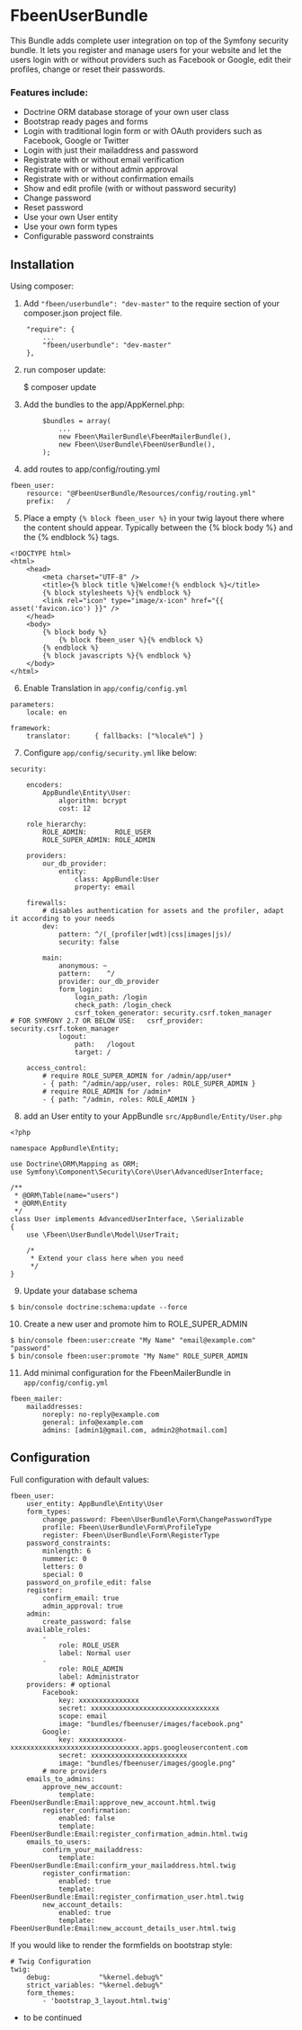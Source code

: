 # FbeenUserBundle

This Bundle adds complete user integration on top of the Symfony security bundle. It lets you register and manage users for your website and let the users login with or without providers such as Facebook or Google, edit their profiles, change or reset their passwords.

### Features include:

* Doctrine ORM database storage of your own user class
* Bootstrap ready pages and forms
* Login with traditional login form or with OAuth providers such as Facebook, Google or Twitter
* Login with just their mailaddress and password
* Registrate with or without email verification
* Registrate with or without admin approval
* Registrate with or without confirmation emails
* Show and edit profile (with or without password security)
* Change password
* Reset password
* Use your own User entity
* Use your own form types
* Configurable password constraints


## Installation

Using composer:

1) Add `"fbeen/userbundle": "dev-master"` to the require section of your composer.json project file.

```
    "require": {
        ...
        "fbeen/userbundle": "dev-master"
    },
```

2) run composer update:

    $ composer update

3) Add the bundles to the app/AppKernel.php:
```
        $bundles = array(
            ...
            new Fbeen\MailerBundle\FbeenMailerBundle(),
            new Fbeen\UserBundle\FbeenUserBundle(),
        );
```
4) add routes to app/config/routing.yml
```
fbeen_user:
    resource: "@FbeenUserBundle/Resources/config/routing.yml"
    prefix:   /
```

5) Place a empty `{% block fbeen_user %}` in your twig layout there where the content should appear. Typically between the {% block body %} and the {% endblock %} tags.
```
<!DOCTYPE html>
<html>
    <head>
        <meta charset="UTF-8" />
        <title>{% block title %}Welcome!{% endblock %}</title>
        {% block stylesheets %}{% endblock %}
        <link rel="icon" type="image/x-icon" href="{{ asset('favicon.ico') }}" />
    </head>
    <body>
        {% block body %}
            {% block fbeen_user %}{% endblock %}
        {% endblock %}
        {% block javascripts %}{% endblock %}
    </body>
</html>
```
6) Enable Translation in `app/config/config.yml`
```
parameters:
    locale: en

framework:
    translator:      { fallbacks: ["%locale%"] }
```
7) Configure `app/config/security.yml` like below:
```
security:

    encoders:
        AppBundle\Entity\User:
            algorithm: bcrypt
            cost: 12
            
    role_hierarchy:
        ROLE_ADMIN:       ROLE_USER
        ROLE_SUPER_ADMIN: ROLE_ADMIN

    providers:
        our_db_provider:
            entity:
                class: AppBundle:User
                property: email

    firewalls:
        # disables authentication for assets and the profiler, adapt it according to your needs
        dev:
            pattern: ^/(_(profiler|wdt)|css|images|js)/
            security: false

        main:
            anonymous: ~
            pattern:    ^/
            provider: our_db_provider
            form_login:
                login_path: /login
                check_path: /login_check
                csrf_token_generator: security.csrf.token_manager       # FOR SYMFONY 2.7 OR BELOW USE:   csrf_provider: security.csrf.token_manager
            logout:
                path:   /logout
                target: /

    access_control:
        # require ROLE_SUPER_ADMIN for /admin/app/user*
        - { path: ^/admin/app/user, roles: ROLE_SUPER_ADMIN }        
        # require ROLE_ADMIN for /admin*
        - { path: ^/admin, roles: ROLE_ADMIN }
```
8) add an User entity to your AppBundle `src/AppBundle/Entity/User.php`
```
<?php

namespace AppBundle\Entity;

use Doctrine\ORM\Mapping as ORM;
use Symfony\Component\Security\Core\User\AdvancedUserInterface;

/**
 * @ORM\Table(name="users")
 * @ORM\Entity
 */
class User implements AdvancedUserInterface, \Serializable
{
    use \Fbeen\UserBundle\Model\UserTrait;
    
    /*
     * Extend your class here when you need
     */
}
```
9) Update your database schema
```
$ bin/console doctrine:schema:update --force
```
10) Create a new user and promote him to ROLE_SUPER_ADMIN
```
$ bin/console fbeen:user:create "My Name" "email@example.com" "password"
$ bin/console fbeen:user:promote "My Name" ROLE_SUPER_ADMIN
```
11) Add minimal configuration for the FbeenMailerBundle in `app/config/config.yml`
```
fbeen_mailer:
    mailaddresses:
        noreply: no-reply@example.com
        general: info@example.com
        admins: [admin1@gmail.com, admin2@hotmail.com]
```

## Configuration

Full configuration with default values:
```
fbeen_user:
    user_entity: AppBundle\Entity\User
    form_types:
        change_password: Fbeen\UserBundle\Form\ChangePasswordType
        profile: Fbeen\UserBundle\Form\ProfileType
        register: Fbeen\UserBundle\Form\RegisterType
    password_constraints:
        minlength: 6
        nummeric: 0
        letters: 0
        special: 0
    password_on_profile_edit: false
    register:
        confirm_email: true
        admin_approval: true
    admin:
        create_password: false
    available_roles:
        -
            role: ROLE_USER
            label: Normal user
        -
            role: ROLE_ADMIN
            label: Administrator           
    providers: # optional
        Facebook:
            key: xxxxxxxxxxxxxxx
            secret: xxxxxxxxxxxxxxxxxxxxxxxxxxxxxxxx
            scope: email
            image: "bundles/fbeenuser/images/facebook.png"
        Google:
            key: xxxxxxxxxxx-xxxxxxxxxxxxxxxxxxxxxxxxxxxxxxxx.apps.googleusercontent.com
            secret: xxxxxxxxxxxxxxxxxxxxxxxx
            image: "bundles/fbeenuser/images/google.png"
        # more providers
    emails_to_admins:
        approve_new_account:
            template: FbeenUserBundle:Email:approve_new_account.html.twig
        register_confirmation:
            enabled: false
            template: FbeenUserBundle:Email:register_confirmation_admin.html.twig
    emails_to_users:
        confirm_your_mailaddress:
            template: FbeenUserBundle:Email:confirm_your_mailaddress.html.twig
        register_confirmation:
            enabled: true
            template: FbeenUserBundle:Email:register_confirmation_user.html.twig
        new_account_details:
            enabled: true
            template: FbeenUserBundle:Email:new_account_details_user.html.twig
```
If you would like to render the formfields on bootstrap style:
```
# Twig Configuration
twig:
    debug:            "%kernel.debug%"
    strict_variables: "%kernel.debug%"
    form_themes:
        - 'bootstrap_3_layout.html.twig'
```
* to be continued
